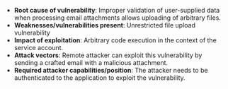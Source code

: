 - **Root cause of vulnerability**: Improper validation of user-supplied data when processing email attachments allows uploading of arbitrary files.
- **Weaknesses/vulnerabilities present**: Unrestricted file upload vulnerability
- **Impact of exploitation**: Arbitrary code execution in the context of the service account.
- **Attack vectors**: Remote attacker can exploit this vulnerability by sending a crafted email with a malicious attachment.
- **Required attacker capabilities/position**: The attacker needs to be authenticated to the application to exploit the vulnerability.